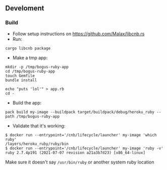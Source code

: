 
## Develoment

### Build

- Follow setup instructions on https://github.com/Malax/libcnb.rs
- Run:

```
cargo libcnb package
```

- Make a tmp app:

```
mkdir -p /tmp/bogus-ruby-app
cd /tmp/bogus-ruby-app
touch Gemfile
bundle install

echo "puts 'lol'" > app.rb
cd -
```

- Build the app:

```
pack build my-image --buildpack target/buildpack/debug/heroku_ruby --path /tmp/bogus-ruby-app
```

- Validate that it's working:

```
$ docker run --entrypoint='/cnb/lifecycle/launcher' my-image 'which ruby'
/layers/heroku_ruby/ruby/bin
$ docker run --entrypoint='/cnb/lifecycle/launcher' my-image 'ruby -v'
ruby 2.7.4p191 (2021-07-07 revision a21a3b7d23) [x86_64-linux]
```

Make sure it doesn't say `/usr/bin/ruby` or another system ruby location
